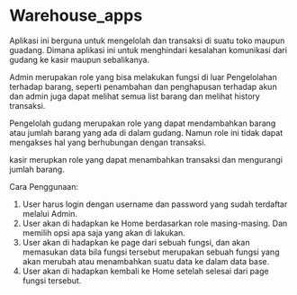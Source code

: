 # Warehouse_apps

Aplikasi ini berguna untuk mengelolah dan transaksi di suatu toko maupun guadang. Dimana aplikasi ini untuk menghindari kesalahan komunikasi dari gudang ke kasir maupun sebalikanya.

Admin merupakan role yang bisa melakukan fungsi di luar Pengelolahan terhadap barang, seperti penambahan dan penghapusan terhadap akun dan admin juga dapat melihat semua list barang dan melihat history transaksi.

Pengelolah gudang merupakan role yang dapat mendambahkan barang atau jumlah barang yang ada di dalam gudang. Namun role ini tidak dapat mengakses hal yang berhubungan dengan transaksi.

kasir merupkan role yang dapat menambahkan transaksi dan mengurangi jumlah barang.

Cara Penggunaan:
1. User harus login dengan username dan password yang sudah terdaftar melalui Admin.
2. User akan di hadapkan ke Home berdasarkan role masing-masing. Dan memilih opsi apa saja yang akan di lakukan.
3. User akan di hadapkan ke page dari sebuah fungsi, dan akan memasukan data bila fungsi tersebut merupakan sebuah fungsi yang akan merubah atau menambahkan suatu data ke dalam data base.
4. User akan di hadapkan kembali ke Home setelah selesai dari page fungsi tersebut.
